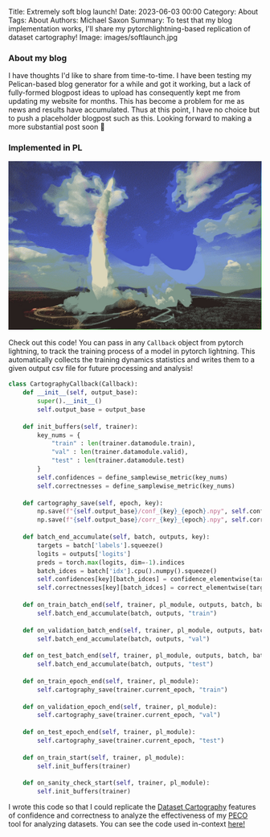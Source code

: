 Title: Extremely soft blog launch!
Date: 2023-06-03 00:00
Category: About
Tags: About
Authors: Michael Saxon
Summary: To test that my blog implementation works, I'll share my pytorchlightning-based replication of dataset cartography!
Image: images/softlaunch.jpg

### About my blog

I have thoughts I'd like to share from time-to-time. I have been testing my Pelican-based blog generator for a while and got it working, but a lack of fully-formed blogpost ideas to upload has consequently kept me from updating my website for months. This has become a problem for me as news and results have accumulated. Thus at this point, I have no choice but to push a placeholder blogpost such as this. Looking forward to making a more substantial post soon 🫡

### Implemented in PL

![hate this](images/softlaunch.jpg)

Check out this code! You can pass in any `Callback` object from pytorch lightning, to track the training process of a model in pytorch lightning. This automatically collects the training dynamics statistics and writes them to a given output csv file for future processing and analysis!

```python
class CartographyCallback(Callback):
    def __init__(self, output_base):
        super().__init__()
        self.output_base = output_base

    def init_buffers(self, trainer):
        key_nums = {
            "train" : len(trainer.datamodule.train),
            "val" : len(trainer.datamodule.valid),
            "test" : len(trainer.datamodule.test)
        }
        self.confidences = define_samplewise_metric(key_nums)
        self.correctnesses = define_samplewise_metric(key_nums)

    def cartography_save(self, epoch, key):
        np.save(f"{self.output_base}/conf_{key}_{epoch}.npy", self.confidences[key])
        np.save(f"{self.output_base}/corr_{key}_{epoch}.npy", self.correctnesses[key])

    def batch_end_accumulate(self, batch, outputs, key):
        targets = batch['labels'].squeeze()
        logits = outputs['logits']
        preds = torch.max(logits, dim=-1).indices
        batch_idces = batch['idx'].cpu().numpy().squeeze()
        self.confidences[key][batch_idces] = confidence_elementwise(targets, logits).squeeze()
        self.correctnesses[key][batch_idces] = correct_elementwise(targets, preds).squeeze()

    def on_train_batch_end(self, trainer, pl_module, outputs, batch, batch_idx):
        self.batch_end_accumulate(batch, outputs, "train")

    def on_validation_batch_end(self, trainer, pl_module, outputs, batch, batch_idx, dataloader_idx):
        self.batch_end_accumulate(batch, outputs, "val")

    def on_test_batch_end(self, trainer, pl_module, outputs, batch, batch_idx, dataloader_idx):
        self.batch_end_accumulate(batch, outputs, "test")

    def on_train_epoch_end(self, trainer, pl_module):
        self.cartography_save(trainer.current_epoch, "train")

    def on_validation_epoch_end(self, trainer, pl_module):
        self.cartography_save(trainer.current_epoch, "val")

    def on_test_epoch_end(self, trainer, pl_module):
        self.cartography_save(trainer.current_epoch, "test")

    def on_train_start(self, trainer, pl_module):
        self.init_buffers(trainer)

    def on_sanity_check_start(self, trainer, pl_module):
        self.init_buffers(trainer)
```

I wrote this code so that I could replicate the [Dataset Cartography](https://arxiv.org/abs/2009.10795) features of confidence and correctness to analyze the effectiveness of my [PECO](https://arxiv.org/abs/2112.09237) tool for analyzing datasets. You can see the code used in-context [here!](https://github.com/michaelsaxon/DatasetAnalysis)
